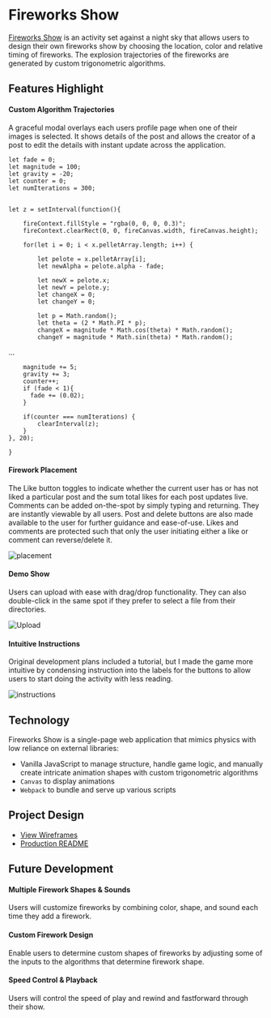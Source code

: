 # Fireworks Show

[Fireworks Show](https://chrisbrickey.github.io/custom-fireworks3/index3.html) is an activity set against a night sky that allows users to design their own fireworks show by choosing the location, color and relative timing of fireworks.  The explosion trajectories of the fireworks are generated by custom trigonometric algorithms.

## Features Highlight

#### Custom Algorithm Trajectories
A graceful modal overlays each users profile page when one of their images is selected.  It shows details of the post and allows the creator of a post to edit the details with instant update across the application.

```
let fade = 0;
let magnitude = 100;
let gravity = -20;
let counter = 0;
let numIterations = 300;


let z = setInterval(function(){

    fireContext.fillStyle = "rgba(0, 0, 0, 0.3)";
    fireContext.clearRect(0, 0, fireCanvas.width, fireCanvas.height);

    for(let i = 0; i < x.pelletArray.length; i++) {

        let pelote = x.pelletArray[i];
        let newAlpha = pelote.alpha - fade;

        let newX = pelote.x;
        let newY = pelote.y;
        let changeX = 0;
        let changeY = 0;

        let p = Math.random();
        let theta = (2 * Math.PI * p);
        changeX = magnitude * Math.cos(theta) * Math.random();
        changeY = magnitude * Math.sin(theta) * Math.random();

```
...
```
    magnitude += 5;
    gravity += 3;
    counter++;
    if (fade < 1){
      fade += (0.02);
    }

    if(counter === numIterations) {
        clearInterval(z);
    }
}, 20);

}
```

#### Firework Placement
The Like button toggles to indicate whether the current user has or has not liked a particular post and the sum total likes for each post updates live.  Comments can be added on-the-spot by simply typing and returning. They are instantly viewable by all users.  Post and delete buttons are also made available to the user for further guidance and ease-of-use.  Likes and comments are protected such that only the user initiating either a like or comment can reverse/delete it.

![placement](https://res.cloudinary.com/dckkkjkuz/image/upload/v1501871093/fireworks/placement.png)

#### Demo Show
Users can upload with ease with drag/drop functionality.  They can also double-click in the same spot if they prefer to select a file from their directories.

![Upload](https://res.cloudinary.com/dckkkjkuz/image/upload/v1501282875/drag_drop_ilad0m.png)

#### Intuitive Instructions
Original development plans included a tutorial, but I made the game more intuitive by condensing instruction into the labels for the buttons to allow users to start doing the activity with less reading.

![instructions](https://res.cloudinary.com/dckkkjkuz/image/upload/v1501871351/fireworks/instructions.png)

## Technology

Fireworks Show is a single-page web application that mimics physics with low reliance on external libraries:

- Vanilla JavaScript to manage structure, handle game logic, and manually create intricate animation shapes with custom trigonometric algorithms
- `Canvas` to display animations
- `Webpack` to bundle and serve up various scripts

## Project Design

- [View Wireframes][wireframes]
- [Production README][READMEdev]

[wireframes]: docs/wireframes
[READMEdev]: docs/READMEdev.md

## Future Development

#### Multiple Firework Shapes & Sounds
Users will customize fireworks by combining color, shape, and sound each time they add a firework.

#### Custom Firework Design
Enable users to determine custom shapes of fireworks by adjusting some of the inputs to the algorithms that determine firework shape.

#### Speed Control & Playback
Users will control the speed of play and rewind and fastforward through their show.

